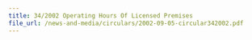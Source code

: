 ```yaml
---
title: 34/2002 Operating Hours Of Licensed Premises
file_url: /news-and-media/circulars/2002-09-05-circular342002.pdf
---
```


